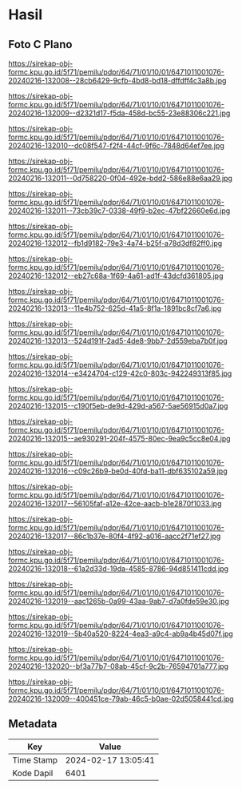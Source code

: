 # Hasil

## Foto C Plano

https://sirekap-obj-formc.kpu.go.id/5f71/pemilu/pdpr/64/71/01/10/01/6471011001076-20240216-132008--28cb6429-9cfb-4bd8-bd18-dffdff4c3a8b.jpg

https://sirekap-obj-formc.kpu.go.id/5f71/pemilu/pdpr/64/71/01/10/01/6471011001076-20240216-132009--d2321d17-f5da-458d-bc55-23e88306c221.jpg

https://sirekap-obj-formc.kpu.go.id/5f71/pemilu/pdpr/64/71/01/10/01/6471011001076-20240216-132010--dc08f547-f2f4-44cf-9f6c-7848d64ef7ee.jpg

https://sirekap-obj-formc.kpu.go.id/5f71/pemilu/pdpr/64/71/01/10/01/6471011001076-20240216-132011--0d758220-0f04-492e-bdd2-586e88e6aa29.jpg

https://sirekap-obj-formc.kpu.go.id/5f71/pemilu/pdpr/64/71/01/10/01/6471011001076-20240216-132011--73cb39c7-0338-49f9-b2ec-47bf22660e6d.jpg

https://sirekap-obj-formc.kpu.go.id/5f71/pemilu/pdpr/64/71/01/10/01/6471011001076-20240216-132012--fb1d9182-79e3-4a74-b25f-a78d3df82ff0.jpg

https://sirekap-obj-formc.kpu.go.id/5f71/pemilu/pdpr/64/71/01/10/01/6471011001076-20240216-132012--eb27c68a-1f69-4a61-ad1f-43dcfd361805.jpg

https://sirekap-obj-formc.kpu.go.id/5f71/pemilu/pdpr/64/71/01/10/01/6471011001076-20240216-132013--11e4b752-625d-41a5-8f1a-1891bc8cf7a6.jpg

https://sirekap-obj-formc.kpu.go.id/5f71/pemilu/pdpr/64/71/01/10/01/6471011001076-20240216-132013--524d191f-2ad5-4de8-9bb7-2d559eba7b0f.jpg

https://sirekap-obj-formc.kpu.go.id/5f71/pemilu/pdpr/64/71/01/10/01/6471011001076-20240216-132014--e3424704-c129-42c0-803c-942249313f85.jpg

https://sirekap-obj-formc.kpu.go.id/5f71/pemilu/pdpr/64/71/01/10/01/6471011001076-20240216-132015--c190f5eb-de9d-429d-a567-5ae56915d0a7.jpg

https://sirekap-obj-formc.kpu.go.id/5f71/pemilu/pdpr/64/71/01/10/01/6471011001076-20240216-132015--ae930291-204f-4575-80ec-9ea9c5cc8e04.jpg

https://sirekap-obj-formc.kpu.go.id/5f71/pemilu/pdpr/64/71/01/10/01/6471011001076-20240216-132016--c09c26b9-be0d-40fd-ba11-dbf635102a59.jpg

https://sirekap-obj-formc.kpu.go.id/5f71/pemilu/pdpr/64/71/01/10/01/6471011001076-20240216-132017--56105faf-a12e-42ce-aacb-b1e2870f1033.jpg

https://sirekap-obj-formc.kpu.go.id/5f71/pemilu/pdpr/64/71/01/10/01/6471011001076-20240216-132017--86c1b37e-80f4-4f92-a016-aacc2f71ef27.jpg

https://sirekap-obj-formc.kpu.go.id/5f71/pemilu/pdpr/64/71/01/10/01/6471011001076-20240216-132018--61a2d33d-19da-4585-8786-94d851411cdd.jpg

https://sirekap-obj-formc.kpu.go.id/5f71/pemilu/pdpr/64/71/01/10/01/6471011001076-20240216-132019--aac1265b-0a99-43aa-9ab7-d7a0fde59e30.jpg

https://sirekap-obj-formc.kpu.go.id/5f71/pemilu/pdpr/64/71/01/10/01/6471011001076-20240216-132019--5b40a520-8224-4ea3-a9c4-ab9a4b45d07f.jpg

https://sirekap-obj-formc.kpu.go.id/5f71/pemilu/pdpr/64/71/01/10/01/6471011001076-20240216-132020--bf3a77b7-08ab-45cf-9c2b-76594701a777.jpg

https://sirekap-obj-formc.kpu.go.id/5f71/pemilu/pdpr/64/71/01/10/01/6471011001076-20240216-132009--400451ce-79ab-46c5-b0ae-02d5058441cd.jpg


## Metadata

| Key        | Value               |
| ---------- | ------------------- |
| Time Stamp | 2024-02-17 13:05:41 |
| Kode Dapil | 6401                |



